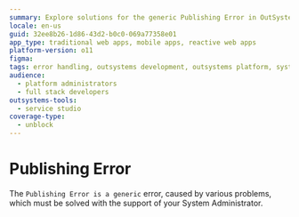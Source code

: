```yaml
---
summary: Explore solutions for the generic Publishing Error in OutSystems 11 (O11) with the help of a System Administrator.
locale: en-us
guid: 32ee8b26-1d86-43d2-b0c0-069a77358e01
app_type: traditional web apps, mobile apps, reactive web apps
platform-version: o11
figma:
tags: error handling, outsystems development, outsystems platform, system administration, troubleshooting
audience:
  - platform administrators
  - full stack developers
outsystems-tools:
  - service studio
coverage-type:
  - unblock
---
```


# Publishing Error

The `Publishing Error is a generic` error, caused by various problems, which must be solved with the support of your System Administrator.
